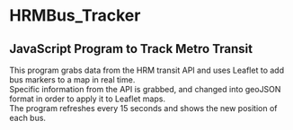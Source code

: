 # HRMBus_Tracker
<h2>JavaScript Program to Track Metro Transit</h2>
This program grabs data from the HRM transit API and uses Leaflet to add bus markers to a map in real time. </br>
Specific information from the API is grabbed, and changed into geoJSON format in order to apply it to Leaflet maps. </br>
The program refreshes every 15 seconds and shows the new position of each bus.

